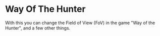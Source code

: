 # Way Of The Hunter
With this you can change the Field of View (FoV) in the game "Way of the Hunter", and a few other things.
